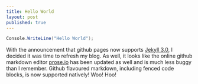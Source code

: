 ```yaml
---
title: Hello World
layout: post
published: true
---
```




```csharp
Console.WriteLine("Hello World");
```
With the announcement that github pages now supports [Jekyll 3.0](https://jekyllrb.com/), I decided it was time to refresh my blog. As well, it looks like the online github markdown editor [prose.io](http://prose.io) has been updated as well and is much less buggy than I remember. Github flavoured markdown, including fenced code blocks, is now supported natively! Woo! Hoo!

